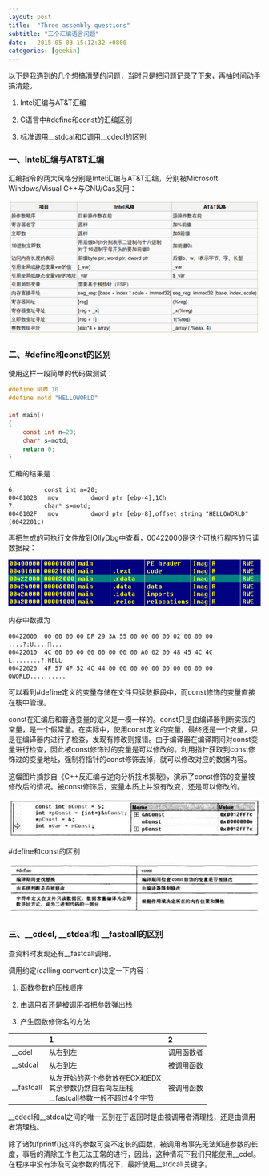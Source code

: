 ```yaml
---
layout: post
title:  "Three assembly questions"
subtitle: "三个汇编语言问题"
date:   2015-05-03 15:12:32 +0800
categories: [geekin]
---
```


以下是我遇到的几个想搞清楚的问题，当时只是把问题记录了下来，再抽时间动手搞清楚。

1. Intel汇编与AT&T汇编

2. C语言中#define和const的汇编区别

3. 标准调用\_\_stdcal和C调用\_\_cdecl的区别

### 一、Intel汇编与AT&T汇编

汇编指令的两大风格分别是Intel汇编与AT&T汇编，分别被Microsoft Windows/Visual C++与GNU/Gas采用：

![](/images/assembly00.png)

### 二、#define和const的区别

使用这样一段简单的代码做测试：

```c
#define NUM 10
#define motd "HELLOWORLD"

int main()
{
    const int n=20;
    char* s=motd;
    return 0;
}
```

汇编的结果是：

```
6:        const int n=20;
00401028   mov         dword ptr [ebp-4],1Ch
7:        char* s=motd;
0040102F   mov         dword ptr [ebp-8],offset string "HELLOWORLD" (0042201c)
```

再把生成的可执行文件放到OllyDbg中查看，00422000是这个可执行程序的只读数据段：

![](/images/assembly01.png)

内存中数据为：

```
00422000  00 00 00 00 DF 29 3A 55 00 00 00 00 02 00 00 00  ....?:U.......
00422010  4C 00 00 00 00 00 00 00 00 A0 02 00 48 45 4C 4C  L........?.HELL
00422020  4F 57 4F 52 4C 44 00 00 00 00 00 00 00 00 00 00  OWORLD..........
```

可以看到#define定义的变量存储在文件只读数据段中，而const修饰的变量直接在栈中管理。

const在汇编后和普通变量的定义是一模一样的。const只是由编译器判断实现的常量，是一个假常量。在实际中，使用const定义的变量，最终还是一个变量，只是在编译器内进行了检查，发现有修改则报错。由于编译器在编译期间对const变量进行检查，因此被const修饰过的变量是可以修改的。利用指针获取到const修饰过的变量地址，强制将指针的const修饰去掉，就可以修改对应的数据内容。

这幅图片摘抄自《C++反汇编与逆向分析技术揭秘》，演示了const修饰的变量被修改后的情况。被const修饰后，变量本质上并没有改变，还是可以修改的。

![](/images/assembly02.png)

\#define和const的区别

![](/images/assembly03.png)

### 三、\_\_cdecl, \_\_stdcal和 \_\_fastcall的区别

查资料时发现还有\_\_fastcall调用。

调用约定(calling convention)决定一下内容：

1. 函数参数的压栈顺序

2. 由调用者还是被调用者把参数弹出栈

3. 产生函数修饰名的方法

|    |1   |2   |
|:---|:---|:---|
|__cdel|从右到左|调用函数者|
|__stdcal|从右到左|被调用函数|
|__fastcall|从左开始的两个参数放在ECX和EDX <br /> 其余参数仍然自右向左压栈 <br /> __fastcall参数一般不超过4个字节|被调用函数|

\_\_cdecl和\_\_stdcal之间的唯一区别在于返回时是由被调用者清理栈，还是由调用者清理栈。

除了诸如fprintf()这样的参数可变不定长的函数，被调用者事先无法知道参数的长度，事后的清除工作也无法正常的进行，因此，这种情况下我们只能使用\_\_cdel。在程序中没有涉及可变参数的情况下，最好使用\_\_stdcall关键字。
